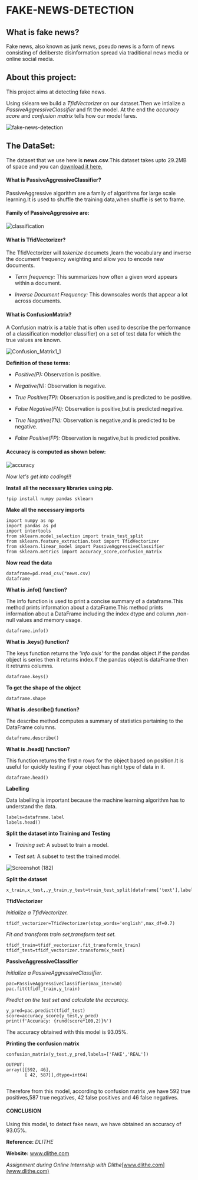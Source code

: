 # FAKE-NEWS-DETECTION

## What is fake news?
 Fake news, also known as junk news, pseudo news is a form of news consisting of deliberste disinformation spread via traditional news media or online social media.
 
## About this project:
 This project aims at detecting fake news.
 
 Using sklearn  we build a *TfidVectorizer* on our dataset.Then we intialize a *PassiveAggressiveClassifier* and fit the model. At the end the *accuracy score* and *confusion matrix* tells how our model fares.
 
 ![fake-news-detection](https://user-images.githubusercontent.com/67892708/87383431-d8c91d00-c5b6-11ea-9d07-e47afe96f7f3.jpg)
 
## The DataSet:
 
 The dataset that we use here is **news.csv**.This dataset takes upto 29.2MB of space and you can
  [download it here.](https://drive.google.com/file/d/1er9NJTLUA3qnRuyhfzuN0XUsoIC4a-_q/view)
 
#### **What is PassiveAggressiveClassifier?**
 
  PassiveAggressive algorithm are a family of algorithms for large scale learning.It is used to shuffle the training data,when shuffle is set to frame.
   
#### **Family of PassiveAggressive are:**
 
 ![classification](https://user-images.githubusercontent.com/67892708/87384293-00b98000-c5b9-11ea-9593-92f67fd2d651.png)
 
#### **What is TfidVectorizer?**
 
  The TfidVectorizer will *tokenize* documets ,learn the vocabulary and inverse the document frequency weighting and allow you to encode new documents.
   
   + *Term frequency:* This summarizes how often a given word appears within a document.
   
   + *Inverse Document Frequency:* This downscales words that appear a lot across documents.
   
#### **What is ConfusionMatrix?**
   A Confusion matrix  is a table that is often used to describe the performance of a classification model(or classifier) on a set of test data for which the true values are known. 
  
![Confusion_Matrix1_1](https://user-images.githubusercontent.com/67892708/87385285-555dfa80-c5bb-11ea-9674-6dc3a1b7da46.png)

**Definition of these terms:**

  + *Positive(P):* Observation is positive.
  
  + *Negative(N):* Observation is negative.
  
  + *True Positive(TP):* Observation is positive,and is predicted to be positive.
  
  + *False Negative(FN):* Observation is positive,but is predicted negative.
  
  + *True Negative(TN):* Observation is negative,and is predicted to be negative.
  
  + *False Positive(FP):* Observation is negative,but is predicted positive.
  
#### **Accuracy is computed as shown below:**

![accuracy](https://user-images.githubusercontent.com/67892708/87388253-11222880-c5c2-11ea-8d6c-42e14bd8dd0b.png)

*Now let's get into coding!!!*

**Install all the necessary libraries using pip.**

```
!pip install numpy pandas sklearn
```
**Make all the necessary imports**

```
import numpy as np
import pandas as pd
import intertools
from sklearn.model_selection import train_test_split
from sklearn.feature_extraction.text import TfidVectorizer
from sklearn.linear_model import PassiveAggressiveClassifier
from sklearn.metrics import accuracy_score,confusion_matrix
```

**Now read the data**

```
dataframe=pd.read_csv("news.csv)
dataframe
```

**What is .info() function?**

The info function is used to print a concise summary of a dataframe.This method prints information about a dataFrame.This method prints information about a DataFrame including the index dtype and column ,non-null values and memory usage.

```
dataframe.info()
```

**What is .keys() function?**

The keys function returns the *'info axis'* for the pandas object.If the pandas object is series then it returns index.If the pandas object is dataFrame then it retrurns columns.

```
dataframe.keys()
```

**To get the shape of the object**

```
dataframe.shape
```

**What is .describe() function?**

The describe method computes a summary of statistics pertaining to the DataFrame columns.

```
dataframe.describe()
```

**What is .head() function?**

This function returns the first n rows for the object based on position.It is useful for quickly testing if your object has right type of data in it.

```
dataframe.head()
```

**Labelling**

Data labelling is important because the machine learning algorithm has to understand the data.

```
labels=dataframe.label
labels.head()
```

**Split the dataset into Training and Testing**

 + *Training set:* A subset to train a model.
 
 + *Test set:* A subset to test the trained model.

![Screenshot (182)](https://user-images.githubusercontent.com/67892708/87423405-e18e1300-c5f7-11ea-80c5-defcb1aa97ae.png)

**Split the dataset**

```
x_train,x_test,,y_train,y_test=train_test_split(dataframe['text'],labels,test_size=0.2,random_state=7)
```

**TfidVectorizer**

*Initialize a TfidVectorizer.*

```
tfidf_vectorizer=TfidVectorizer(stop_words='english',max_df=0.7)
```

*Fit and transform train set,transform test set.*

```
tfidf_train=tfidf_vectorizer.fit_transform(x_train)
tfidf_test=tfidf_vectorizer.transform(x_test)
```

**PassiveAggressiveClassifier**

*Initialize a PassiveAggressiveClassifier.*

```
pac=PassiveAggressiveClassifier(max_iter=50)
pac.fit(tfidf_train,y_train)
```

*Predict on the test set and calculate the accuracy.*

```
y_pred=pac.predict(tfidf_test)
score=accuracy_score(y_test,y_pred)
print(f'Accuracy: {rund(score*100,2)}%')
```

The accuracy obtained with this model is 93.05%.

**Printing the confusion matrix**

```
confusion_matrix(y_test,y_pred,labels=['FAKE','REAL'])
```

```
OUTPUT:
array([[592, 46],
       [ 42, 587]],dtype=int64)
       
```

Therefore from this model, according to confusion matrix ,we have 592 true positives,587 true negatives, 42 false positives and 46 false negatives.

#### **CONCLUSION**

Using this model, to detect fake news, we have obtained an accuracy of 93.05%.



**Reference:** *DLITHE*

**Website:** www.dlithe.com

*Assignment during Online Internship with Dlithe*[www.dlithe.com](www.dlithe.com)








 
